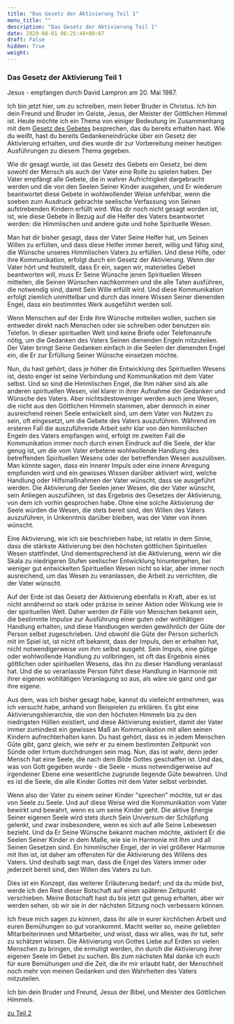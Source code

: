 ```yaml
---
title: "Das Gesetz der Aktivierung Teil 1"
menu_title: ""
description: "Das Gesetz der Aktivierung Teil 1"
date: 2020-08-01 06:25:48+00:67
draft: False
hidden: True
weight:
---
```

### Das Gesetz der Aktivierung Teil 1

Jesus - empfangen durch David Lampron am 20. Mai 1987.

Ich bin jetzt hier, um zu schreiben, mein lieber Bruder in Christus. Ich bin dein Freund und Bruder im Geiste, Jesus, der Meister der Göttlichen Himmel ist. Heute möchte ich ein Thema von einiger Bedeutung im Zusammenhang mit dem [Gesetz des Gebetes](/spirituelle-themen/spirituelle-gesetze/das-gesetz-des-gebets/) besprechen, das du bereits erhalten hast. Wie du weißt, hast du bereits Gedankeneindrücke über ein Gesetz der Aktivierung erhalten, und dies wurde dir zur Vorbereitung meiner heutigen Ausführungen zu diesem Thema gegeben.

Wie dir gesagt wurde, ist das Gesetz des Gebets ein Gesetz, bei dem sowohl der Mensch als auch der Vater eine Rolle zu spielen haben. Der Vater empfängt alle Gebete, die in wahrer Aufrichtigkeit dargebracht werden und die von den Seelen Seiner Kinder ausgehen, und Er wiederum beantwortet diese Gebete in wohlwollender Weise unfehlbar, wenn die soeben zum Ausdruck gebrachte seelische Verfassung von Seinen aufstrebenden Kindern erfüllt wird. Was dir noch nicht gesagt worden ist, ist, wie diese Gebete in Bezug auf die Helfer des Vaters beantwortet werden: die Himmlischen und andere gute und hohe Spirituelle Wesen.  

Man hat dir bisher gesagt, dass der Vater Seine Helfer hat, um Seinen Willen zu erfüllen, und dass diese Helfer immer bereit, willig und fähig sind, die Wünsche unseres Himmlischen Vaters zu erfüllen. Und diese Hilfe, oder ihre Kommunikation, erfolgt durch ein Gesetz der Aktivierung. Wenn der Vater hört und feststellt, dass Er ein, sagen wir, materielles Gebet beantworten will, muss Er Seine Wünsche jenen Spirituellen Wesen mitteilen, die Seinen Wünschen nachkommen und die alle Taten ausführen, die notwendig sind, damit Sein Wille erfüllt wird. Und diese Kommunikation erfolgt ziemlich unmittelbar und durch das innere Wissen Seiner dienenden Engel, dass ein bestimmtes Werk ausgeführt werden soll.

Wenn Menschen auf der Erde ihre Wünsche mitteilen wollen, suchen sie entweder direkt nach Menschen oder sie schreiben oder benutzen ein Telefon. In dieser spirituellen Welt sind keine Briefe oder Telefonanrufe nötig, um die Gedanken des Vaters Seinen dienenden Engeln mitzuteilen. Der Vater bringt Seine Gedanken einfach in die Seelen der dienenden Engel ein, die Er zur Erfüllung Seiner Wünsche einsetzen möchte.

Nun, du hast gehört, dass je höher die Entwicklung des Spirituellen Wesens ist, desto enger ist seine Verbindung und Kommunikation mit dem Vater selbst. Und so sind die Himmlischen Engel, die Ihm näher sind als alle anderen spirituellen Wesen, viel klarer in ihrer Aufnahme der Gedanken und Wünsche des Vaters. Aber nichtsdestoweniger werden auch jene Wesen, die nicht aus den Göttlichen Himmeln stammen, aber dennoch in einer ausreichend reinen Seele entwickelt sind, um dem Vater von Nutzen zu sein, oft eingesetzt, um die Gebete des Vaters auszuführen. Während im ersteren Fall die auszuführende Arbeit sehr klar von den himmlischen Engeln des Vaters empfangen wird, erfolgt im zweiten Fall die Kommunikation immer noch durch einen Eindruck auf die Seele, der klar genug ist, um die vom Vater erbetene wohlwollende Handlung des betreffenden Spirituellen Wesens oder der betreffenden Wesen auszulösen. Man könnte sagen, dass ein innerer Impuls oder eine innere Anregung empfunden wird und ein gewisses Wissen darüber aktiviert wird, welche Handlung oder Hilfsmaßnahmen der Vater wünscht, dass sie ausgeführt werden. Die Aktivierung der Seelen jener Wesen, die der Vater wünscht, sein Anliegen auszuführen, ist das Ergebnis des Gesetzes der Aktivierung, von dem ich vorhin gesprochen habe. Ohne eine solche Aktivierung der Seele würden die Wesen, die stets bereit sind, den Willen des Vaters auszuführen, in Unkenntnis darüber bleiben, was der Vater von ihnen wünscht.

Eine Aktivierung, wie ich sie beschrieben habe, ist relativ in dem Sinne, dass die stärkste Aktivierung bei den höchsten göttlichen Spirituellen Wesen stattfindet. Und dementsprechend ist die Aktivierung, wenn wir die Skala zu niedrigeren Stufen seelischer Entwicklung hinuntergehen, bei weniger gut entwickelten Spirituellen Wesen nicht so klar, aber immer noch ausreichend, um das Wesen zu veranlassen, die Arbeit zu verrichten, die der Vater wünscht.

Auf der Erde ist das Gesetz der Aktivierung ebenfalls in Kraft, aber es ist nicht annähernd so stark oder präzise in seiner Aktion oder Wirkung wie in der spirituellen Welt. Daher werden dir Fälle von Menschen bekannt sein, die bestimmte Impulse zur Ausführung einer guten oder wohltätigen Handlung erhalten, und diese Handlungen werden gewöhnlich der Güte der Person selbst zugeschrieben. Und obwohl die Güte der Person sicherlich mit im Spiel ist, ist nicht oft bekannt, dass der Impuls, den er erhalten hat, nicht notwendigerweise von ihm selbst ausgeht. Sein Impuls, eine gütige oder wohlwollende Handlung zu vollbringen, ist oft das Ergebnis eines göttlichen oder spirituellen Wesens, das ihn zu dieser Handlung veranlasst hat. Und die so veranlasste Person führt diese Handlung in Harmonie mit ihrer eigenen wohltätigen Veranlagung so aus, als wäre sie ganz und gar ihre eigene.

Aus dem, was ich bisher gesagt habe, kannst du vielleicht entnehmen, was ich versucht habe, anhand von Beispielen zu erklären. Es gibt eine Aktivierungshierarchie, die von den höchsten Himmeln bis zu den niedrigsten Höllen existiert, und diese Aktivierung existiert, damit der Vater immer zumindest ein gewisses Maß an Kommunikation mit allen seinen Kindern aufrechterhalten kann. Du hast gehört, dass es in jedem Menschen Güte gibt, ganz gleich, wie sehr er zu einem bestimmten Zeitpunkt von Sünde oder Irrtum durchdrungen sein mag. Nun, das ist wahr, denn jeder Mensch hat eine Seele, die nach dem Bilde Gottes geschaffen ist. Und das, was von Gott gegeben wurde - die Seele - muss notwendigerweise auf irgendeiner Ebene eine wesentliche zugrunde liegende Güte bewahren. Und es ist die Seele, die alle Kinder Gottes mit dem Vater selbst verbindet.

Wenn also der Vater zu einem seiner Kinder "sprechen" möchte, tut er das von Seele zu Seele. Und auf diese Weise wird die Kommunikation vom Vater bewirkt und bewahrt, wenn es um seine Kinder geht. Die aktive Energie Seiner eigenen Seele wird stets durch Sein Universum der Schöpfung gelenkt, und zwar insbesondere, wenn es sich auf alle Seine Lebewesen bezieht. Und da Er Seine Wünsche bekannt machen möchte, aktiviert Er die Seelen Seiner Kinder in dem Maße, wie sie in Harmonie mit Ihm und all Seinen Gesetzen sind. Ein himmlischer Engel, der in viel größerer Harmonie mit Ihm ist, ist daher am offensten für die Aktivierung des Willens des Vaters. Und deshalb sagt man, dass die Engel des Vaters immer oder jederzeit bereit sind, den Willen des Vaters zu tun.

Dies ist ein Konzept, das weiterer Erläuterung bedarf; und da du müde bist, werde ich den Rest dieser Botschaft auf einen späteren Zeitpunkt verschieben. Meine Botschaft hast du bis jetzt gut genug erhalten, aber wir werden sehen, ob wir sie in der nächsten Sitzung noch verbessern können.

Ich freue mich sagen zu können, dass ihr alle in eurer kirchlichen Arbeit und euren Bemühungen so gut vorankommt. Macht weiter so, meine geliebten Mitarbeiterinnen und Mitarbeiter, und wisst, dass wir alles, was ihr tut, sehr zu schätzen wissen. Die Aktivierung von Gottes Liebe auf Erden so vielen Menschen zu bringen, die ermutigt werden, ihn durch die Aktivierung ihrer eigenen Seele im Gebet zu suchen.  Bis zum nächsten Mal danke ich euch für eure Bemühungen und die Zeit, die ihr mir erlaubt habt, der Menschheit noch mehr von meinen Gedanken und den Wahrheiten des Vaters mitzuteilen.

Ich bin dein Bruder und Freund, Jesus der Bibel, und Meister des Göttlichen Himmels.

[zu Teil 2](/aktuelle-botschaften/aktuelle-botschaften-in-reihenfolge-des-datums/aktuelle-botschaften-1984-1994/das-gesetz-der-aktivierung-teil-2-dl-jesus-28-mai-1987/)
